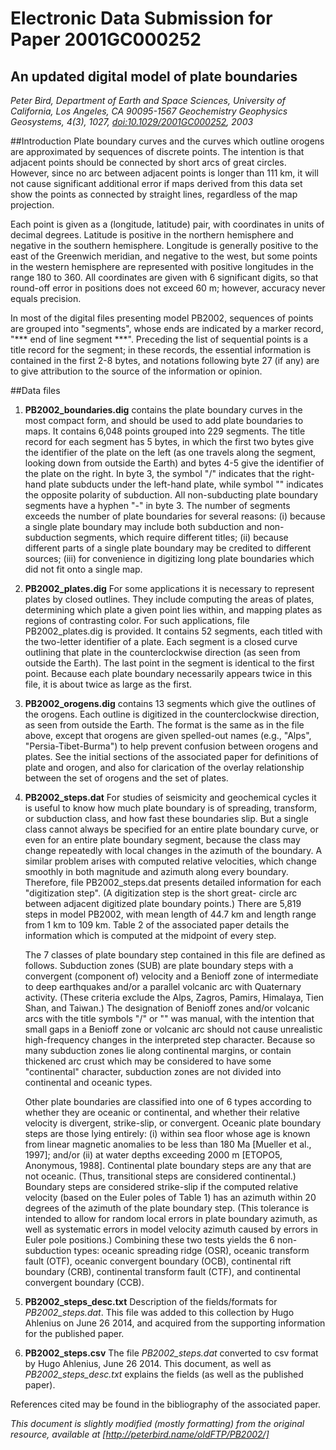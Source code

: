 # Electronic Data Submission for Paper 2001GC000252
## An updated digital model of plate boundaries
_Peter Bird, Department of Earth and Space Sciences, University of California, Los Angeles, CA 90095-1567_ 
_Geochemistry Geophysics Geosystems, 4(3), 1027, [doi:10.1029/2001GC000252](http://scholar.google.se/scholar?cluster=1268723667321132798), 2003_

##Introduction
Plate boundary curves and the curves which outline orogens are approximated by sequences of discrete points. The intention is that adjacent points should be connected by short arcs of great circles. However, since no arc between adjacent points is longer than 111 km, it will not cause significant additional error if maps derived from this data set show the points as connected by straight lines, regardless of the map projection.

Each point is given as a (longitude, latitude) pair, with coordinates in units of decimal degrees. Latitude is positive in the northern hemisphere and negative in the southern hemisphere. Longitude is generally positive to the east of the Greenwich meridian, and negative to the west, but some points in the western hemisphere are represented with positive longitudes in the range 180 to 360. All coordinates are given with 6 significant digits, so that round-off error in positions does not exceed 60 m; however, accuracy never equals precision.

In most of the digital files presenting model PB2002, sequences of points are grouped into "segments", whose ends are indicated by a marker record, "*** end of line segment ***". Preceding the list of sequential points is a title record for the segment; in these records, the essential information is contained in the first 2-8 bytes, and notations following byte 27 (if any) are to give attribution to the source of the information or opinion.

##Data files
1. **PB2002_boundaries.dig** contains the plate boundary curves in the most compact form, and should be used to add plate boundaries to maps. It contains 6,048 points grouped into 229 segments.  The title record for each segment has 5 bytes, in which the first two bytes give the identifier of the plate on the left (as one travels along the segment, looking down from outside the Earth) and bytes 4-5 give the identifier of the plate on the right. In byte 3, the symbol "/" indicates that the right-hand plate subducts under the left-hand plate, while symbol "\" indicates the opposite polarity of subduction. All non-subducting plate boundary segments have a hyphen "-" in byte 3. The number of segments exceeds the number of plate boundaries for several reasons: (i) because a single plate boundary may include both subduction and non-subduction segments, which require different titles; (ii) because different parts of a single plate boundary may be credited to different sources; (iii) for convenience in digitizing long plate boundaries which did not fit onto a single map.

2. **PB2002_plates.dig** For some applications it is necessary to represent plates by closed outlines. They include computing the areas of plates, determining which plate a given point lies within, and mapping plates as regions of contrasting color. For such applications, file PB2002_plates.dig is provided. It contains 52 segments, each titled with the two-letter identifier of a plate. Each segment is a closed curve outlining that plate in the counterclockwise direction (as seen from outside the Earth). The last point in the segment is identical to the first point. Because each plate boundary necessarily appears twice in this file, it is about twice as large as the first.

3. **PB2002_orogens.dig** contains 13 segments which give the outlines of the orogens. Each outline is digitized in the counterclockwise direction, as seen from outside the Earth. The format is the same as in the file above, except that orogens are given spelled-out names (e.g., "Alps", "Persia-Tibet-Burma") to help prevent confusion between orogens and plates. See the initial sections of the associated paper for definitions of plate and orogen, and also for clarication of the overlay relationship between the set of orogens and the set of plates.

4. **PB2002_steps.dat** For studies of seismicity and geochemical cycles it is useful to know how much plate boundary is of spreading, transform, or subduction class, and how fast these boundaries slip. But a single class cannot always be specified for an entire plate boundary curve, or even for an entire plate boundary segment, because the class may change repeatedly with local changes in the azimuth of the boundary. A similar problem arises with computed relative velocities, which change smoothly in both magnitude and azimuth along every boundary. Therefore, file PB2002_steps.dat presents detailed information for each "digitization step". (A digitization step is the short great- circle arc between adjacent digitized plate boundary points.) There are 5,819 steps in model PB2002, with mean length of 44.7 km and length range from 1 km to 109 km. Table 2 of the associated paper details the information which is computed at the midpoint of every step.

   The 7 classes of plate boundary step contained in this file are defined as follows. Subduction zones (SUB) are plate boundary steps with a convergent (component of) velocity and a Benioff zone of intermediate to deep earthquakes and/or a parallel volcanic arc with Quaternary activity. (These criteria exclude the Alps, Zagros, Pamirs, Himalaya, Tien Shan, and Taiwan.) The designation of Benioff zones and/or volcanic arcs with the title symbols "/" or "\" was manual, with the intention that small gaps in a Benioff zone or volcanic arc should not cause unrealistic high-frequency changes in the interpreted step character. Because so many subduction zones lie along continental margins, or contain thickened arc crust which may be considered to have some "continental" character, subduction zones are not divided into continental and oceanic types.
   
   Other plate boundaries are classified into one of 6 types according to whether they are oceanic or continental, and whether their relative velocity is divergent, strike-slip, or convergent.  Oceanic plate boundary steps are those lying entirely: (i) within sea floor whose age is known from linear magnetic anomalies to be less than 180 Ma [Mueller et al., 1997]; and/or (ii) at water depths exceeding 2000 m [ETOPO5, Anonymous, 1988]. Continental plate boundary steps are any that are not oceanic. (Thus, transitional steps are considered continental.) Boundary steps are considered strike-slip if the computed relative velocity (based on the Euler poles of Table 1) has an azimuth within 20 degrees of the azimuth of the plate boundary step. (This tolerance is intended to allow for random local errors in plate boundary azimuth, as well as systematic errors in model velocity azimuth caused by errors in Euler pole positions.) Combining these two tests yields the 6 non-subduction types: oceanic spreading ridge (OSR), oceanic transform fault (OTF), oceanic convergent boundary (OCB), continental rift boundary (CRB), continental transform fault (CTF), and continental convergent boundary (CCB).

5. **PB2002_steps_desc.txt** Description of the fields/formats for _PB2002_steps.dat_. This file was added to this collection by Hugo Ahlenius on June 26 2014, and acquired from the supporting information for the published paper.

6. **PB2002_steps.csv** The file _PB2002_steps.dat_ converted to csv format by Hugo Ahlenius, June 26 2014. This document, as well as _PB2002_steps_desc.txt_ explains the fields (as well as the published paper).

References cited may be found in the bibliography of the associated paper.

_This document is slightly modified (mostly formatting) from the original resource, available at [http://peterbird.name/oldFTP/PB2002/]_
